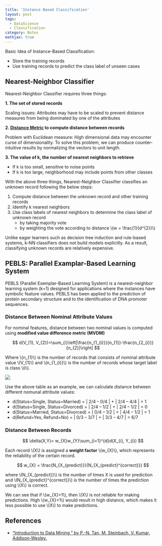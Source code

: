 ```yaml
---
title: 'Instance Based Classification'
layout: post
tags:
  - DataScience
  - Classification
category: Notes
mathjax: true
---
```


Basic Idea of Instance-Based Classification:

- Store the training records 
- Use training records to predict the class label of unseen cases

<!--more-->

## Nearest-Neighbor Classifier

Nearest-Neighbor Classifier requires three things:

**1. The set of stored records**
	
Scaling issues: Attributes may have to be scaled to prevent distance measures from being dominated by one of the attributes

**2. [Distance Metric](../../2017/03/19/Data-Science-data-exploration#distance-metrics) to compute distance between records**

Problem with Euclidean measure: High dimensional data may encounter curse of dimensionality.   To solve this problem, we can produce counter-intuitive results by normalizing the vectors to unit length.


**3. The value of k, the number of nearest neighbors to retrieve**

- If k is too small, sensitive to noise points
- If k is too large, neighborhood may include points from other classes


With the above three things, Nearest-Neighbor Classifier classifies an unknown record following the below steps:

1. Compute distance between the unknown record and other training records
2. Identify k nearest neighbors 
3. Use class labels of nearest neighbors to determine the class label of unknown record
    * by taking majority vote
    * by weighting the vote according to distance \\(w = \frac{1}{d^{2}}\\)

Unlike eager learners such as decision tree induction and rule-based systems, k-NN classifiers does not build models explicitly.   As a result, classifying unknown records are relatively expensive.


## PEBLS: Parallel Examplar-Based Learning System

PEBLS (Parallel Exemplar-Based Learning System) is a nearest-neighbor
learning system (k=1) designed for applications where the instances have
symbolic feature values.  PEBLS has been applied to the prediction of
protein secondary structure and to the identification of DNA promoter
sequences. 

### Distance Between Nominal Attribute Values

For nominal features, distance between two nominal values is computed using **modified value difference metric (MVDM)**

$$
d(V_{1}, V_{2})=\sum_{i}\left|\frac{n_{1_{i}}}{n_{1}}-\frac{n_{2_{i}}}{n_{2}}\right|
$$

Where \\(n_{1}\\) is the number of records that consists of nominal attribute value \\(V_{1}\\) and \\(n_{1_{i}}\\) is the number of records whose target label is class \\(i\\).

![](https://i.imgur.com/ZVg4zBC.png)

Use the above table as an example, we can calculate distance between different nomunal attribute values:

- d(Status=Single, Status=Married) =  \| 2/4 – 0/4 \| + \| 2/4 – 4/4 \| =  1
- d(Status=Single, Status=Divorced) =  \| 2/4 – 1/2 \| + \| 2/4 – 1/2 \| =  0
- d(Status=Married, Status=Divorced) =  \| 0/4 – 1/2 \| + \| 4/4 – 1/2 \| =  1
- d(Refund=Yes, Refund=No) = \| 0/3 – 3/7 \| + \| 3/3 – 4/7 \| = 6/7

### Distance Between Records

$$
\delta(X,Y)= w_{X}w_{Y}\sum_{i=1}^{d}d(X_{i}, Y_{i})
$$

Each record \\(X\\) is assigned a **weight factor** \\(w_{X}\\), which represents the reliability of the certain record.

$$
w_{X} = \frac{N_{X_{predict}}}{N_{X_{predict}^{correct}}}
$$

where \\(N_{X_{predict}}\\) is the number of times X is used for prediction and \\(N_{X_{predict}^{correct}}\\) is the number of times the prediction using \\(X\\) is correct.

We can see that if \\(w_{X}>1\\), then \\(X\\) is not reliable for making predictions.   High \\(w_{X}>1\\) would result in high distance, which makes it less possible to use \\(X\\) to make predictions.


## References
- [“Introduction to Data Mining,” by P.-N. Tan, M. Steinbach, V. Kumar, Addison-Wesley.](http://www-users.cs.umn.edu/~kumar/dmbook/index.php)